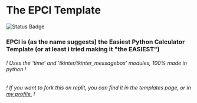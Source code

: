 # The EPCI Template
![Status Badge](https://img.shields.io/badge/Status-Finished-30BB30)
### EPCI is (as the name suggests) the Easiest Python Calculator Template (or at least i tried making it "the EASIEST")
###### ! Uses the 'time' and 'tkinter/tkinter_messagebox' modules, 100% made in python !
###### ! If you want to fork this on replit, you can find it in the templates page, or in [my profile.](https://bit.ly/mx_info) !
